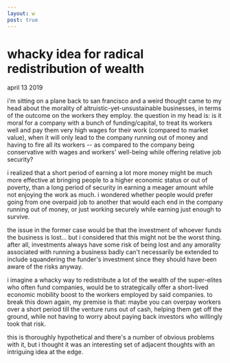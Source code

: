 ```yaml
---
layout: w
post: true
---
```


# whacky idea for radical redistribution of wealth

april 13 2019

i'm sitting on a plane back to san francisco and a weird thought came to my head about the morality of altruistic-yet-unsustainable businesses, in terms of the outcome on the workers they employ. 
the question in my head is: is it moral for a company with a bunch of funding/capital, to treat its workers well and pay them very high wages for their work (compared to market value), when it will only lead to the company running out of money and having to fire all its workers -- as compared to the company being conservative with wages and workers' well-being while offering relative job security?

i realized that a short period of earning a lot more money might be much more effective at bringing people to a higher economic status or out of poverty, than a long period of security in earning a meager amount while not enjoying the work as much. i wondered whether people would prefer going from one overpaid job to another that would each end in the company running out of money, or just working securely while earning just enough to survive. 

the issue in the former case would be that the investment of whoever funds the business is lost... but i considered that this might not be the worst thing. after all, investments always have some risk of being lost and any amorality associated with running a business badly can't necessarily be extended to include squandering the funder's investment since they should have been aware of the risks anyway.

i imagine a whacky way to redistribute a lot of the wealth of the super-elites who often fund companies, would be to strategically offer a short-lived economic mobility boost to the workers employed    by said companies.
to break this down again, my premise is that: maybe you can overpay workers over a short period till the venture runs out of cash, helping them get off the ground, while not having to worry about paying back investors who willingly took that risk.

this is thoroughly hypothetical and there's a number of obvious problems with it, but i thought it was an interesting set of adjacent thoughts with an intriguing idea at the edge.

